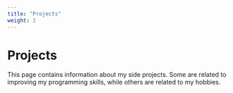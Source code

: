 ```yaml
---
title: "Projects"
weight: 2
---
```


# Projects

This page contains information about my side projects. Some are related to improving my programming skills, while others are related to my hobbies.
